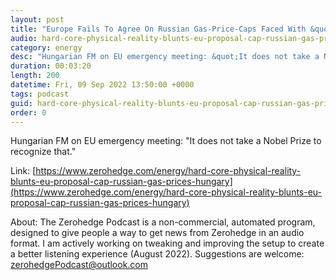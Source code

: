 ```yaml
---
layout: post
title: "Europe Fails To Agree On Russian Gas-Price-Caps Faced With &quot;Hard-Core Physical Reality&quot;"
audio: hard-core-physical-reality-blunts-eu-proposal-cap-russian-gas-prices-hungary-0
category: energy
desc: "Hungarian FM on EU emergency meeting: &quot;It does not take a Nobel Prize to recognize that.&quot;"
duration: 00:03:20
length: 200
datetime: Fri, 09 Sep 2022 13:50:00 +0000
tags: podcast
guid: hard-core-physical-reality-blunts-eu-proposal-cap-russian-gas-prices-hungary-0
order: 0
---
```

Hungarian FM on EU emergency meeting: &quot;It does not take a Nobel Prize to recognize that.&quot;

Link: [https://www.zerohedge.com/energy/hard-core-physical-reality-blunts-eu-proposal-cap-russian-gas-prices-hungary](https://www.zerohedge.com/energy/hard-core-physical-reality-blunts-eu-proposal-cap-russian-gas-prices-hungary)

About: The Zerohedge Podcast is a non-commercial, automated program, designed to give people a way to get news from Zerohedge in an audio format.  I am actively working on tweaking and improving the setup to create a better listening experience (August 2022).  Suggestions are welcome: [zerohedgePodcast@outlook.com](mailto:zerohedgePodcast@outlook.com)